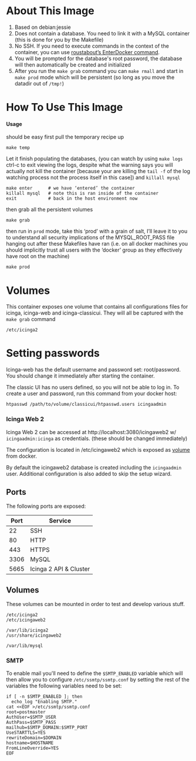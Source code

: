# About This Image

1. Based on debian:jessie
1. Does not contain a database. You need to link it with a MySQL container (this is done for you by the Makefile)
1. No SSH. If you need to execute commands in the context of the container, you can use [roustabout’s EnterDocker command](http://joshuacox.github.io/roustabout/).
1. You will be prompted for the database's root password, the database will then automatically be created and initialized
1. After you run the `make grab` command you can `make rmall` and start in `make prod` mode which will be persistent (so long as you move the datadir out of `/tmp!`)

# How To Use This Image

#### Usage

should be easy first pull the temporary recipe up

```
make temp
```

Let it finish populating the databases, (you can watch by using `make logs` ctrl-c to exit viewing the logs, despite what the warning says you will actually not kill the container
[because your are killing the `tail -f` of the log watching process not the process itself in this case])
and `killall mysql`


```
make enter      # we have ‘entered’ the container
killall mysql   # note this is ran inside of the container
exit            # back in the host environment now
```


then grab all the persistent volumes

```
make grab
```

then run in `prod` mode, take this ‘prod’ with a grain of salt, I’ll leave it to you to understand all security implications of the 
MYSQL_ROOT_PASS file hanging out after these Makefiles have ran (i.e. on all docker machines you should implicitly trust all users with the ‘docker’ group as they effectively have root on the machine)

```
make prod
```

# Volumes

This container exposes one volume that contains all configurations files for icinga, icinga-web and icinga-classicui. They will all be captured with the `make grab` command

```
/etc/icinga2
```

# Setting passwords

Icinga-web has the default username and password set: root/password. You should change it immediately after starting the container.

The classic UI has no users defined, so you will not be able to log in. To create a user and password, run this command from your docker host:

```
htpasswd /path/to/volume/classicui/htpasswd.users icingaadmin
```

### Icinga Web 2

Icinga Web 2 can be accessed at http://localhost:3080/icingaweb2 w/ `icingaadmin:icinga` as credentials. (these should be changed immediately)

The configuration is located in /etc/icingaweb2 which is exposed as [volume](#volumes) from
docker.

By default the icingaweb2 database is created including the `icingaadmin` user. Additional
configuration is also added to skip the setup wizard.

## Ports

The following ports are exposed:

  Port     | Service
  ---------|---------
  22       | SSH
  80       | HTTP
  443      | HTTPS
  3306     | MySQL
  5665     | Icinga 2 API & Cluster

## Volumes

These volumes can be mounted in order to test and develop various stuff.

    /etc/icinga2
    /etc/icingaweb2

    /var/lib/icinga2
    /usr/share/icingaweb2

    /var/lib/mysql

### SMTP 

To enable mail you'll need to define the `$SMTP_ENABLED` variable which will then allow you to configure `/etc/ssmtp/ssmtp.conf` by setting the rest of the variables 
the following variables need to be set:

```
if [ -n $SMTP_ENABLED ]; then
  echo_log "Enabling SMTP."
cat <<EOF >/etc/ssmtp/ssmtp.conf
root=postmaster
AuthUser=$SMTP_USER
AuthPass=$SMTP_PASS
mailhub=$SMTP_DOMAIN:$SMTP_PORT
UseSTARTTLS=YES
rewriteDomain=$DOMAIN
hostname=$HOSTNAME
FromLineOverride=YES
EOF
```


